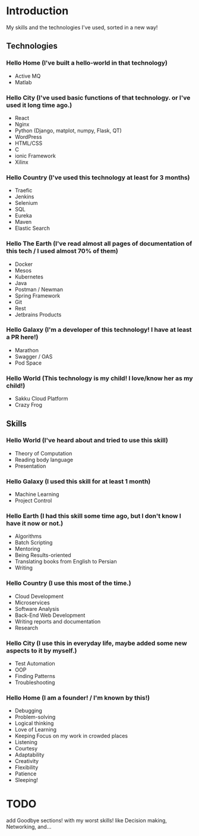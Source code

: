 # Introduction
My skills and the technologies I've used, sorted in a new way!

## Technologies

### Hello Home (I've built a hello-world in that technology)
- Active MQ
- Matlab

### Hello City (I've used basic functions of that technology. or I've used it long time ago.)
- React 
- Nginx
- Python (Django, matplot, numpy, Flask, QT)
- WordPress
- HTML/CSS
- C
- ionic Framework
- Xilinx

### Hello Country (I've used this technology at least for 3 months)
- Traefic
- Jenkins
- Selenium
- SQL
- Eureka
- Maven
- Elastic Search

### Hello The Earth (I've read almost all pages of documentation of this tech / I used almost 70% of them)
- Docker
- Mesos
- Kubernetes
- Java
- Postman / Newman
- Spring Framework
- Git
- Rest
- Jetbrains Products

### Hello Galaxy (I'm a developer of this technology! I have at least a PR here!)
- Marathon
- Swagger / OAS
- Pod Space

### Hello World (This technology is my child! I love/know her as my child!)
- Sakku Cloud Platform
- Crazy Frog

## Skills


### Hello World (I've heard about and tried to use this skill)
- Theory of Computation
- Reading body language
- Presentation

### Hello Galaxy (I used this skill for at least 1 month)
- Machine Learning
- Project Control

### Hello Earth (I had this skill some time ago, but I don't know I have it now or not.)
- Algorithms
- Batch Scripting
- Mentoring
- Being Results-oriented
- Translating books from English to Persian
- Writing 

### Hello Country (I use this most of the time.)
- Cloud Development
- Microservices
- Software Analysis
- Back-End Web Development
- Writing reports and documentation
- Research


### Hello City (I use this in everyday life, maybe added some new aspects to it by myself.)
- Test Automation
- OOP
- Finding Patterns
- Troubleshooting

### Hello Home (I am a founder! / I'm known by this!)
- Debugging
- Problem-solving
- Logical thinking
- Love of Learning
- Keeping Focus on my work in crowded places
- Listening
- Courtesy
- Adaptability
- Creativity
- Flexibility
- Patience
- Sleeping!

# TODO
add Goodbye sections! with my worst skills! like Decision making, Networking, and...
